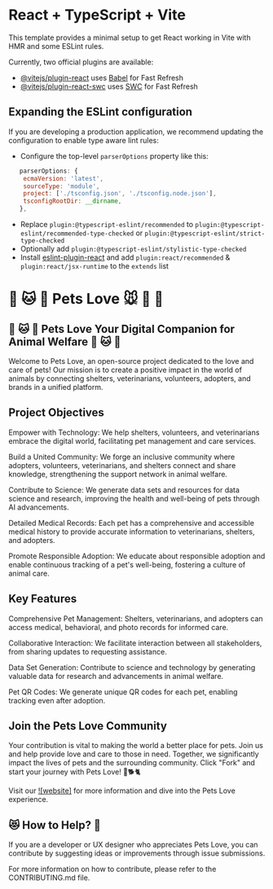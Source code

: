 # React + TypeScript + Vite

This template provides a minimal setup to get React working in Vite with HMR and some ESLint rules.

Currently, two official plugins are available:

- [@vitejs/plugin-react](https://github.com/vitejs/vite-plugin-react/blob/main/packages/plugin-react/README.md) uses [Babel](https://babeljs.io/) for Fast Refresh
- [@vitejs/plugin-react-swc](https://github.com/vitejs/vite-plugin-react-swc) uses [SWC](https://swc.rs/) for Fast Refresh

## Expanding the ESLint configuration

If you are developing a production application, we recommend updating the configuration to enable type aware lint rules:

- Configure the top-level `parserOptions` property like this:

```js
   parserOptions: {
    ecmaVersion: 'latest',
    sourceType: 'module',
    project: ['./tsconfig.json', './tsconfig.node.json'],
    tsconfigRootDir: __dirname,
   },
```

- Replace `plugin:@typescript-eslint/recommended` to `plugin:@typescript-eslint/recommended-type-checked` or `plugin:@typescript-eslint/strict-type-checked`
- Optionally add `plugin:@typescript-eslint/stylistic-type-checked`
- Install [eslint-plugin-react](https://github.com/jsx-eslint/eslint-plugin-react) and add `plugin:react/recommended` & `plugin:react/jsx-runtime` to the `extends` list


# 🐶 🐱 🦊 Pets Love 🐭 🐹 🐰

## 🐶 🐱 🦊 Pets Love Your Digital Companion for Animal Welfare 🐶 🐱 🦊

Welcome to Pets Love, an open-source project dedicated to the love and care of pets! Our mission is to create a positive impact in the world of animals by connecting shelters, veterinarians, volunteers, adopters, and brands in a unified platform.

## Project Objectives
Empower with Technology: We help shelters, volunteers, and veterinarians embrace the digital world, facilitating pet management and care services.

Build a United Community: We forge an inclusive community where adopters, volunteers, veterinarians, and shelters connect and share knowledge, strengthening the support network in animal welfare.

Contribute to Science: We generate data sets and resources for data science and research, improving the health and well-being of pets through AI advancements.

Detailed Medical Records: Each pet has a comprehensive and accessible medical history to provide accurate information to veterinarians, shelters, and adopters.

Promote Responsible Adoption: We educate about responsible adoption and enable continuous tracking of a pet's well-being, fostering a culture of animal care.

## Key Features
Comprehensive Pet Management: Shelters, veterinarians, and adopters can access medical, behavioral, and photo records for informed care.

Collaborative Interaction: We facilitate interaction between all stakeholders, from sharing updates to requesting assistance.

Data Set Generation: Contribute to science and technology by generating valuable data for research and advancements in animal welfare.

Pet QR Codes: We generate unique QR codes for each pet, enabling tracking even after adoption.

## Join the Pets Love Community
Your contribution is vital to making the world a better place for pets. Join us and help provide love and care to those in need. Together, we significantly impact the lives of pets and the surrounding community. Click "Fork" and start your journey with Pets Love! 🌟🐕🐈

Visit our [![website]](https://www.petslove.app/) for more information and dive into the Pets Love experience.

## 😻 How to Help? 🐶

If you are a developer or UX designer who appreciates Pets Love, you can contribute by suggesting ideas or improvements through issue submissions.

For more information on how to contribute, please refer to the CONTRIBUTING.md file.

